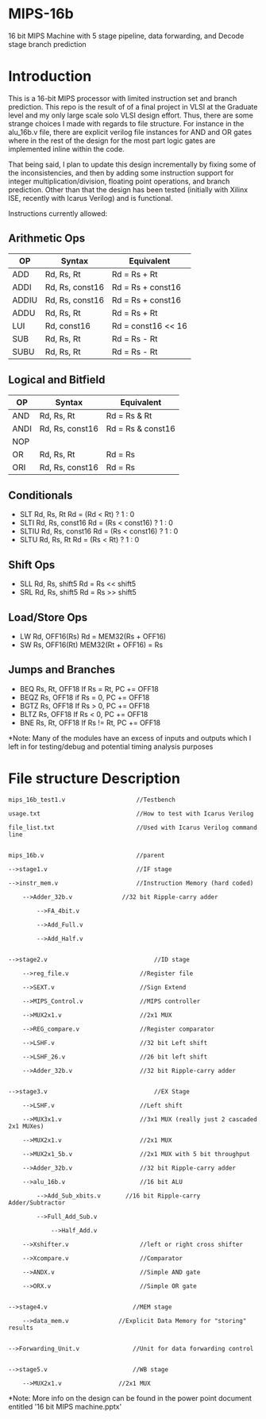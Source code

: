 # MIPS-16b
16 bit MIPS Machine with 5 stage pipeline, data forwarding, and Decode stage branch prediction

# Introduction

This is a 16-bit MIPS processor with limited instruction set and branch prediction. This repo is the result of
of a final project in VLSI at the Graduate level and my only large scale solo VLSI design effort. Thus, there are some strange choices I made with regards to file structure. For instance in the alu_16b.v file, there are explicit verilog file instances for AND and OR gates where in the rest of the design for the most part logic gates are implemented inline within the code. 

That being said, I plan to update this design incrementally by fixing some of the inconsistencies, and then by adding some instruction support for integer multiplication/division, floating point operations, and branch prediction. Other than that the design has been tested (initially with Xilinx ISE, recently with Icarus Verilog) and is functional. 

Instructions currently allowed:

Arithmetic Ops
----------------------------------------------
| OP  | Syntax  | Equivalent |
|-----|---------|------------|
| ADD | Rd, Rs, Rt | Rd = Rs + Rt |
| ADDI | Rd, Rs, const16 | Rd = Rs + const16 |
| ADDIU | Rd, Rs, const16 | Rd = Rs + const16 |
| ADDU | Rd, Rs, Rt | Rd = Rs + Rt |
| LUI | Rd, const16 | Rd = const16 << 16 |
| SUB | Rd, Rs, Rt | Rd = Rs - Rt |
| SUBU | Rd, Rs, Rt | Rd = Rs - Rt |

Logical and Bitfield
---------------------------------------------
| OP  | Syntax  | Equivalent |
|-----|---------|------------|
| AND  | Rd, Rs, Rt	|		Rd = Rs & Rt |
| ANDI | Rd, Rs, const16 |		Rd = Rs & const16 |
| NOP  |       |			|
| OR   | Rd, Rs, Rt |			Rd = Rs | Rt |
| ORI  | Rd, Rs, const16 |		Rd = Rs | const16 |

Conditionals
---------------------------------------------
+ SLT		Rd, Rs, Rt			Rd = (Rd < Rt) ? 1 : 0
+ SLTI		Rd, Rs, const16		Rd = (Rs < const16) ? 1 : 0
+ SLTIU		Rd, Rs, const16		Rd = (Rs < const16) ? 1 : 0
+ SLTU		Rd, Rs, Rt			Rd = (Rs < Rt) ? 1 : 0

Shift Ops
---------------------------------------------
+ SLL		Rd, Rs, shift5		Rd = Rs << shift5
+ SRL		Rd, Rs, shift5		Rd = Rs >> shift5

Load/Store Ops
---------------------------------------------
+ LW		Rd, OFF16(Rs)		Rd = MEM32(Rs + OFF16)
+ SW		Rs, OFF16(Rt)		MEM32(Rt + OFF16) = Rs

Jumps and Branches
---------------------------------------------
+ BEQ		Rs, Rt, OFF18		If Rs = Rt, PC += OFF18
+ BEQZ		Rs, OFF18			if Rs = 0, PC += OFF18
+ BGTZ		Rs, OFF18			If Rs > 0, PC += OFF18
+ BLTZ		Rs, OFF18			If Rs < 0, PC += OFF18
+ BNE		Rs, Rt, OFF18		If Rs != Rt, PC += OFF18


*Note: Many of the modules have an excess of inputs and outputs which I left in for testing/debug and potential timing analysis purposes

# File structure                    Description
	
	mips_16b_test1.v                    //Testbench

	usage.txt                           //How to test with Icarus Verilog

	file_list.txt                       //Used with Icarus Verilog command line


	mips_16b.v                          //parent

	-->stage1.v                         //IF stage

	-->instr_mem.v                      //Instruction Memory (hard coded)
   
		-->Adder_32b.v              //32 bit Ripple-carry adder
   
			-->FA_4bit.v
      
			-->Add_Full.v
         
			-->Add_Half.v
            
            
	-->stage2.v                              //ID stage

		-->reg_file.v                    //Register file
   
		-->SEXT.v                        //Sign Extend
   
		-->MIPS_Control.v                //MIPS controller
   
		-->MUX2x1.v                      //2x1 MUX
   
		-->REG_compare.v                 //Register comparator
   
		-->LSHF.v                        //32 bit Left shift
   
		-->LSHF_26.v                     //26 bit left shift 
   
		-->Adder_32b.v                   //32 bit Ripple-carry adder
   

	-->stage3.v                              //EX Stage

		-->LSHF.v                        //Left shift
	
		-->MUX3x1.v                      //3x1 MUX (really just 2 cascaded 2x1 MUXes)

		-->MUX2x1.v                      //2x1 MUX
	
		-->MUX2x1_5b.v                   //2x1 MUX with 5 bit throughput
	
		-->Adder_32b.v                   //32 bit Ripple-carry adder
   
		-->alu_16b.v                     //16 bit ALU
   
			-->Add_Sub_xbits.v       //16 bit Ripple-carry Adder/Subtractor
	 
			-->Full_Add_Sub.v
	 
				-->Half_Add.v
	    
		-->Xshifter.v                    //left or right cross shifter
   
		-->Xcompare.v                    //Comparator
   
		-->ANDX.v                        //Simple AND gate
   
		-->ORX.v                         //Simple OR gate
   
   
	-->stage4.v                        //MEM stage

		-->data_mem.v              //Explicit Data Memory for "storing" results
   
   
	-->Forwarding_Unit.v               //Unit for data forwarding control


	-->stage5.v                        //WB stage

		-->MUX2x1.v                //2x1 MUX
   

*Note: More info on the design can be found in the power point document entitled '16 bit MIPS machine.pptx'
